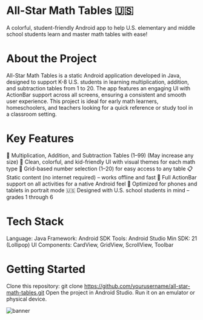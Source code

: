 # All-Star Math Tables 🇺🇸
A colorful, student-friendly Android app to help U.S. elementary and middle school students learn and master math tables with ease!

# About the Project
All-Star Math Tables is a static Android application developed in Java, designed to support K-8 U.S. students in learning multiplication, addition, and subtraction tables from 1 to 20. The app features an engaging UI with ActionBar support across all screens, ensuring a consistent and smooth user experience.
This project is ideal for early math learners, homeschoolers, and teachers looking for a quick reference or study tool in a classroom setting.

# Key Features
🧮 Multiplication, Addition, and Subtraction Tables (1–99) (May increase any size)
🎨 Clean, colorful, and kid-friendly UI with visual themes for each math type
🔢 Grid-based number selection (1–20) for easy access to any table
📋 Static content (no internet required) – works offline and fast
🧭 Full ActionBar support on all activities for a native Android feel
📱 Optimized for phones and tablets in portrait mode
🇺🇸 Designed with U.S. school students in mind – grades 1 through 6

# Tech Stack
Language: Java
Framework: Android SDK
Tools: Android Studio
Min SDK: 21 (Lollipop)
UI Components: CardView, GridView, ScrollView, Toolbar

# Getting Started
Clone this repository:
git clone https://github.com/yourusername/all-star-math-tables.git
Open the project in Android Studio.
Run it on an emulator or physical device.

![banner](https://github.com/user-attachments/assets/08e5cefa-c4ef-4ee1-94ca-904f3849c850)
